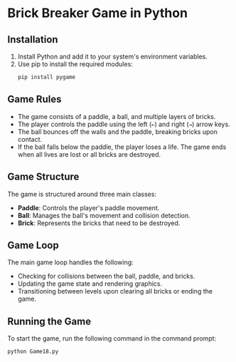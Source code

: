 
# Brick Breaker Game in Python

## Installation
1. Install Python and add it to your system's environment variables.
2. Use pip to install the required modules:
   ```bash
   pip install pygame
   ```

## Game Rules
- The game consists of a paddle, a ball, and multiple layers of bricks.
- The player controls the paddle using the left (`←`) and right (`→`) arrow keys.
- The ball bounces off the walls and the paddle, breaking bricks upon contact.
- If the ball falls below the paddle, the player loses a life. The game ends when all lives are lost or all bricks are destroyed.

## Game Structure
The game is structured around three main classes:
- **Paddle**: Controls the player's paddle movement.
- **Ball**: Manages the ball's movement and collision detection.
- **Brick**: Represents the bricks that need to be destroyed.

## Game Loop
The main game loop handles the following:
- Checking for collisions between the ball, paddle, and bricks.
- Updating the game state and rendering graphics.
- Transitioning between levels upon clearing all bricks or ending the game.

## Running the Game
To start the game, run the following command in the command prompt:
```bash
python Game18.py
```

